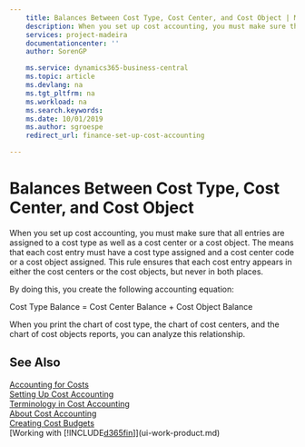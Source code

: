 ```yaml
---
    title: Balances Between Cost Type, Cost Center, and Cost Object | Microsoft Docs
    description: When you set up cost accounting, you must make sure that all entries are assigned to a cost type as well as a cost center or a cost object. The means that each cost entry must have a cost type assigned and a cost center code or a cost object assigned. This rule ensures that each cost entry appears in either the cost centers or the cost objects, but never in both places.
    services: project-madeira
    documentationcenter: ''
    author: SorenGP

    ms.service: dynamics365-business-central
    ms.topic: article
    ms.devlang: na
    ms.tgt_pltfrm: na
    ms.workload: na
    ms.search.keywords:
    ms.date: 10/01/2019
    ms.author: sgroespe
    redirect_url: finance-set-up-cost-accounting

---
```

# Balances Between Cost Type, Cost Center, and Cost Object
When you set up cost accounting, you must make sure that all entries are assigned to a cost type as well as a cost center or a cost object. The means that each cost entry must have a cost type assigned and a cost center code or a cost object assigned. This rule ensures that each cost entry appears in either the cost centers or the cost objects, but never in both places.  

 By doing this, you create the following accounting equation:  

 Cost Type Balance = Cost Center Balance + Cost Object Balance  

 When you print the chart of cost type, the chart of cost centers, and the chart of cost objects reports, you can analyze this relationship.  

## See Also  
[Accounting for Costs](finance-manage-cost-accounting.md)  
 [Setting Up Cost Accounting](finance-set-up-cost-accounting.md)   
 [Terminology in Cost Accounting](finance-terminology-in-cost-accounting.md)   
 [About Cost Accounting](finance-about-cost-accounting.md)  
 [Creating Cost Budgets](finance-create-cost-budgets.md)  
 [Working with [!INCLUDE[d365fin](includes/d365fin_md.md)]](ui-work-product.md)

